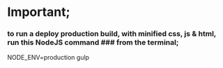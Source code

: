 


# Important;

### to run a deploy production build, with minified css, js & html, run this NodeJS command ### from the terminal;

NODE_ENV=production gulp
